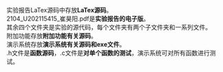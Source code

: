 实验报告LaTex源码中存放**LaTex源码**。  
2104_U202115415_崔昊阳.pdf是**实验报告的电子版**。  
其余四个文件夹是实验的源代码，每个文件夹有两个子文件夹和一系列文件。  
附加功能存放**附加功能有关源码**。  
演示系统存放**演示系统有关源码和exe文件**。  
.h文件是**函数源码**，.c文件是**对单个函数的测试**，演示系统可对所有函数进行测试。  